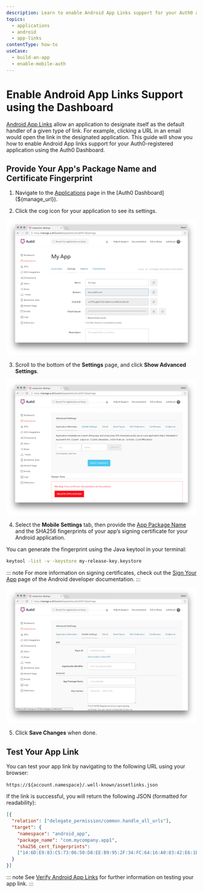 ```yaml
---
description: Learn to enable Android App Links support for your Auth0 application
topics:
  - applications
  - android
  - app-links
contentType: how-to
useCase:
  - build-an-app
  - enable-mobile-auth
---
```


# Enable Android App Links Support using the Dashboard

[Android App Links](https://developer.android.com/training/app-links/index.html) allow an application to designate itself as the default handler of a given type of link. For example, clicking a URL in an email would open the link in the designated application. This guide will show you how to enable Android App links support for your Auth0-registered application using the Auth0 Dashboard.

## Provide Your App's Package Name and Certificate Fingerprint

1. Navigate to the [Applications](${manage_url}/#/applications) page in the [Auth0 Dashboard](${manage_url}).

2. Click the cog icon for your application to see its settings.

![](/media/articles/applications/settings.png)

3. Scroll to the bottom of the **Settings** page, and click **Show Advanced Settings**.

![](/media/articles/applications/advanced-settings.png)

4. Select the **Mobile Settings** tab, then provide the [App Package Name](https://developer.android.com/studio/build/application-id.html) and the SHA256 fingerprints of your app’s signing certificate for your Android application.

You can generate the fingerprint using the Java keytool in your terminal:

```bash
keytool -list -v -keystore my-release-key.keystore
```

::: note
For more information on signing certificates, check out the [Sign Your App](https://developer.android.com/studio/publish/app-signing.html) page of the Android developer documentation.
:::

![](/media/articles/applications/mobile-settings.png)

5. Click **Save Changes** when done.


## Test Your App Link

You can test your app link by navigating to the following URL using your browser:

`https://${account.namespace}/.well-known/assetlinks.json`

If the link is successful, you will return the following JSON (formatted for readability):

```json
[{
  "relation": ["delegate_permission/common.handle_all_urls"],
  "target": {
    "namespace": "android_app",
    "package_name": "com.mycompany.app1",
    "sha256_cert_fingerprints":
    ["14:6D:E9:83:C5:73:06:50:D8:EE:B9:95:2F:34:FC:64:16:A0:83:42:E6:1D:BE:A8:8A:04:96:B2:3F:CF:44:E5"]
  }
}]
```

::: note
See [Verify Android App Links](https://developer.android.com/training/app-links/verify-site-associations.html#testing) for further information on testing your app link.
:::
